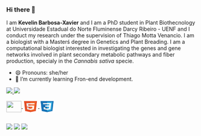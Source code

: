 ### Hi there 👋
I am **Kevelin Barbosa-Xavier** and I am a PhD student in Plant Biothecnology at Universidade Estadual do Norte Fluminense Darcy Ribeiro - UENF and 
I conduct my research under the supervision of Thiago Motta Venancio. I am a biologist with a Masterś degree in Genetics and Plant Breading.
I am a computational biologist interested in investigating the genes and gene networks involved in plant secondary metabolic pathways and fiber production, specialy in the
*Cannabis sativa* specie.

- 😄 Pronouns: she/her
- 🌱 I’m currently learning Fron-end development.

<div>
  <a href= "https://github.com/barbosaxavierkevelin">
    <img height="180em" src="https://github-readme-stats.vercel.app/api?username=barbosaxavierkevelin&show_icons=true&theme=highcontrast"/>
    <img height="180em" src="https://github-readme-stats.vercel.app/api/top-langs/?username=barbosaxavierkevelin&layout=compact&langs_count=16&theme=highcontrast"/>
</div>  

<div style="display: inline_block"><br>
  
<img align="center" height="30" width="40"  src="https://cdn.jsdelivr.net/gh/devicons/devicon@latest/icons/rstudio/rstudio-original.svg" />
<!--  <img align="center" alt="Rafa-Js" height="30" width="40" src="https://raw.githubusercontent.com/devicons/devicon/master/icons/javascript/javascript-plain.svg">
  <img align="center" alt="Rafa-Ts" height="30" width="40" src="https://raw.githubusercontent.com/devicons/devicon/master/icons/typescript/typescript-plain.svg">
  <img align="center" alt="Rafa-React" height="30" width="40" src="https://raw.githubusercontent.com/devicons/devicon/master/icons/react/react-original.svg"> -->
  <img align="center" height="30" width="40" src="https://raw.githubusercontent.com/devicons/devicon/master/icons/html5/html5-original.svg">
  <img align="center" height="30" width="40" src="https://raw.githubusercontent.com/devicons/devicon/master/icons/css3/css3-original.svg">
 <!-- <img align="center" alt="Rafa-Python" height="30" width="40" src="https://raw.githubusercontent.com/devicons/devicon/master/icons/python/python-original.svg">
  <img align="center" alt="Rafa-Csharp" height="30" width="40" src="https://raw.githubusercontent.com/devicons/devicon/master/icons/csharp/csharp-original.svg"> -->
</div>

 ##
 
<div> 
  <a href="https://www.linkedin.com/in/kevelin-barbosa-xavier-774139183/" target="_blank"><img src="https://img.shields.io/badge/-LinkedIn-%230077B5?style=for-the-badge&logo=linkedin&logoColor=white" target="_blank"></a> 
  <a href="https://www.instagram.com/kevelin_barbosa/" target="_blank"><img src="https://img.shields.io/badge/-Instagram-%23E4405F?style=for-the-badge&logo=instagram&logoColor=white" target="_blank"></a>
  <a href = "mailto:kevellynbarbosaxavier@gmail.com"><img src="https://img.shields.io/badge/-Gmail-%23333?style=for-the-badge&logo=gmail&logoColor=white" target="_blank"></a> 
</div>

<!--
**barbosaxavierkevelin/barbosaxavierkevelin** is a ✨ _special_ ✨ repository because its `README.md` (this file) appears on your GitHub profile.

Here are some ideas to get you started:

- 🔭 I’m currently working on ...
- 🌱 I’m currently learning ...
- 👯 I’m looking to collaborate on ...
- 🤔 I’m looking for help with ...
- 💬 Ask me about ...
- 📫 How to reach me: ...
- 😄 Pronouns: ...
- ⚡ Fun fact: ...
-->

